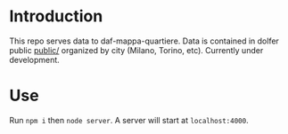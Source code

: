 # Introduction
This repo serves data to daf-mappa-quartiere. Data is contained in dolfer public [public/](public/) organized by city (Milano, Torino, etc). Currently under development.

# Use
Run `npm i` then `node server`. A server will start at `localhost:4000`.